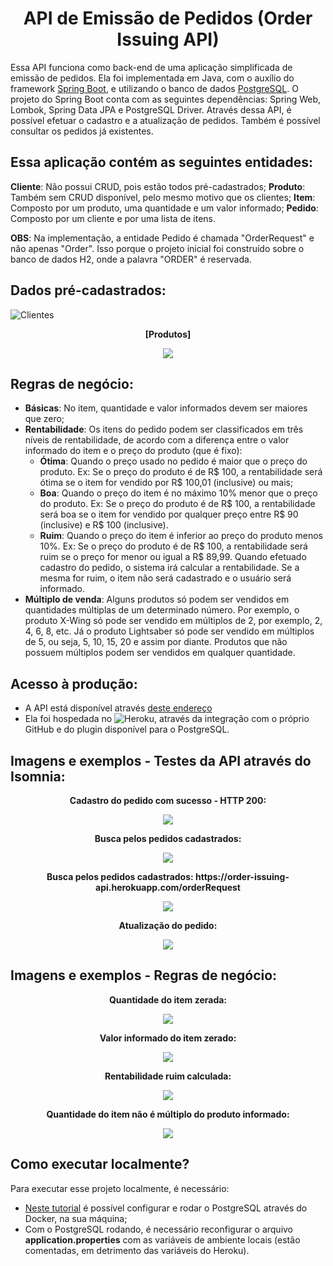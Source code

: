 <h1 align="center">API de Emissão de Pedidos (Order Issuing API)</h1>

Essa API funciona como back-end de uma aplicação simplificada de emissão de pedidos. Ela foi implementada em Java, com o auxílio do framework [Spring Boot](https://start.spring.io/), e utilizando o banco de dados [PostgreSQL](https://www.postgresql.org/). O projeto do Spring Boot conta com as seguintes dependências: Spring Web, Lombok, Spring Data JPA e PostgreSQL Driver.
Através dessa API, é possível efetuar o cadastro e a atualização de pedidos. Também é possível consultar os pedidos já existentes.

## Essa aplicação contém as seguintes entidades:

<strong>Cliente</strong>: Não possui CRUD, pois estão todos pré-cadastrados;
<strong>Produto</strong>: Também sem CRUD disponível, pelo mesmo motivo que os clientes;
<strong>Item</strong>: Composto por um produto, uma quantidade e um valor informado;
<strong>Pedido</strong>: Composto por um cliente e por uma lista de itens.

<strong>OBS</strong>: Na implementação, a entidade Pedido é chamada "OrderRequest" e não apenas "Order". Isso porque o projeto inicial foi construído sobre o banco de dados H2, onde a palavra "ORDER" é reservada.

## Dados pré-cadastrados:

![Clientes]("/img/clientes.jpg")

<p align="center"><strong>[Produtos]</strong></p>
<p align="center">
  <img src="/img/produtos.jpg" />
</p>

## Regras de negócio:

- <strong>Básicas</strong>: No item, quantidade e valor informados devem ser maiores que zero;
- <strong>Rentabilidade</strong>: Os itens do pedido podem ser classificados em três níveis de rentabilidade, de acordo com a diferença entre o valor informado do item e o preço do produto (que é fixo):
  - <strong>Ótima</strong>: Quando o preço usado no pedido é maior que o preço do produto. Ex: Se o preço do produto é de R$ 100, a rentabilidade será ótima se o item for vendido por R$ 100,01 (inclusive) ou mais;
  - <strong>Boa</strong>: Quando o preço do item é no máximo 10% menor que o preço do produto. Ex: Se o preço do produto é de R$ 100, a rentabilidade será boa se o item for vendido por qualquer preço entre R$ 90 (inclusive) e R$ 100 (inclusive).
  - <strong>Ruim</strong>: Quando o preço do item é inferior ao preço do produto menos 10%. Ex: Se o preço do produto é de R$ 100, a rentabilidade será ruim se o preço for menor ou igual a R$ 89,99. Quando efetuado cadastro do pedido, o sistema irá calcular a rentabilidade. Se a mesma for ruim, o item não será cadastrado e o usuário será informado.
- <strong>Múltiplo de venda</strong>: Alguns produtos só podem ser vendidos em quantidades múltiplas de um determinado número. Por exemplo, o produto X-Wing só pode ser vendido em múltiplos de 2, por exemplo, 2, 4, 6, 8, etc. Já o produto Lightsaber só pode ser vendido em múltiplos de 5, ou seja, 5, 10, 15, 20 e assim por diante. Produtos que não possuem múltiplos podem ser vendidos em qualquer quantidade.

## Acesso à produção:

- A API está disponível através [deste endereço](https://order-issuing-api.herokuapp.com/)
- Ela foi hospedada no ![Heroku](https://heroku.com/), através da integração com o próprio GitHub e do plugin disponível para o PostgreSQL.

## Imagens e exemplos - Testes da API através do Isomnia:

<p align="center"><strong>Cadastro do pedido com sucesso - HTTP 200:</strong></p>
<p align="center">
  <img src="/img/post.jpg" />
</p>

<p align="center"><strong>Busca pelos pedidos cadastrados:</strong></p>
<p align="center">
  <img src="/img/get.jpg" />
</p>

<p align="center"><strong>Busca pelos pedidos cadastrados: https://order-issuing-api.herokuapp.com/orderRequest</strong></p>
<p align="center">
  <img src="/img/getFromBrowser.jpg" />
</p>

<p align="center"><strong>Atualização do pedido:</strong></p>
<p align="center">
  <img src="/img/update.jpg" />
</p>

## Imagens e exemplos - Regras de negócio:

<p align="center"><strong>Quantidade do item zerada:</strong></p>
<p align="center">
  <img src="/img/amountUnreportedException.jpg" />
</p>

<p align="center"><strong>Valor informado do item zerado:</strong></p>
<p align="center">
  <img src="/img/unitPriceUnreportedException.jpg" />
</p>

<p align="center"><strong>Rentabilidade ruim calculada:</strong></p>
<p align="center">
  <img src="/img/profitabilityException.jpg" />
</p>

<p align="center"><strong>Quantidade do item não é múltiplo do produto informado:</strong></p>
<p align="center">
  <img src="/img/multipleException.jpg" />
</p>

## Como executar localmente?

Para executar esse projeto localmente, é necessário:
- [Neste tutorial](https://medium.com/@julianlfs/postgresql-pgadmin-4-docker-compose-9526f281c5e5) é possível configurar e rodar o PostgreSQL através do Docker, na sua máquina;
- Com o PostgreSQL rodando, é necessário reconfigurar o arquivo <strong>application.properties</strong> com as variáveis de ambiente locais (estão comentadas, em detrimento das variáveis do Heroku).
